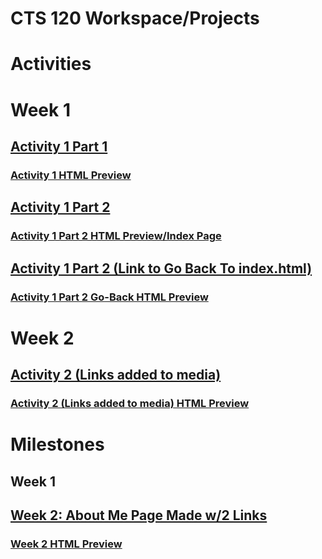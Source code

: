# CTS 120 Workspace/Projects
# Activities
# Week 1
## [Activity 1 Part 1](/activity1/part1/test.html)
### [Activity 1 HTML Preview](http://htmlpreview.github.io/?https://github.com/jdykstragcu/CST120/blob/main/activity1/part1/test.html)
## [Activity 1 Part 2](/activity1/part2/index.html)
### [Activity 1 Part 2 HTML Preview/Index Page](http://htmlpreview.github.io/?https://github.com/jdykstragcu/CST120/blob/main/activity1/part2/index.html)
## [Activity 1 Part 2 (Link to Go Back To index.html)](/activity1/part2/page2.html)
### [Activity 1 Part 2 Go-Back HTML Preview](http://htmlpreview.github.io/?https://github.com/jdykstragcu/CST120/blob/main/activity1/part2/page2.html)
# Week 2
## [Activity 2 (Links added to media)](/activity2/index.html)
### [Activity 2 (Links added to media) HTML Preview](http://htmlpreview.github.io/?https://github.com/jdykstragcu/CST120/blob/main/activity2/index.html)

# Milestones
## Week 1
## [Week 2: About Me Page Made w/2 Links](/milestone/ABOUTME.html)
### [Week 2 HTML Preview](http://htmlpreview.github.io/?https://github.com/jdykstragcu/CST120/blob/main/milestone/ABOUTME.html)